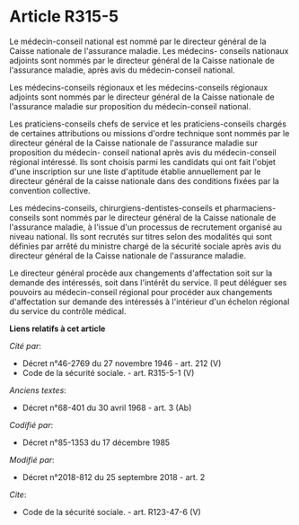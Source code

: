 # Article R315-5

Le médecin-conseil national est nommé par le directeur général de la Caisse nationale de l'assurance maladie. Les médecins-
conseils nationaux adjoints sont nommés par le directeur général de la Caisse nationale de l'assurance maladie, après avis du
médecin-conseil national.

Les médecins-conseils régionaux et les médecins-conseils régionaux adjoints sont nommés par le directeur général de la Caisse
nationale de l'assurance maladie sur proposition du médecin-conseil national.

Les praticiens-conseils chefs de service et les praticiens-conseils chargés de certaines attributions ou missions d'ordre
technique sont nommés par le directeur général de la Caisse nationale de l'assurance maladie sur proposition du médecin-
conseil national après avis du médecin-conseil régional intéressé. Ils sont choisis parmi les candidats qui ont fait l'objet
d'une inscription sur une liste d'aptitude établie annuellement par le directeur général de la caisse nationale dans des
conditions fixées par la convention collective.

Les médecins-conseils, chirurgiens-dentistes-conseils et pharmaciens-conseils sont nommés par le directeur général de la
Caisse nationale de l'assurance maladie, à l'issue d'un processus de recrutement organisé au niveau national. Ils sont
recrutés sur titres selon des modalités qui sont définies par arrêté du ministre chargé de la sécurité sociale après avis du
directeur général de la Caisse nationale de l'assurance maladie.

Le directeur général procède aux changements d'affectation soit sur la demande des intéressés, soit dans l'intérêt du
service. Il peut déléguer ses pouvoirs au médecin-conseil régional pour procéder aux changements d'affectation sur demande
des intéressés à l'intérieur d'un échelon régional du service du contrôle médical.

**Liens relatifs à cet article**

_Cité par_:

  - Décret n°46-2769 du 27 novembre 1946 - art. 212 (V)
  - Code de la sécurité sociale. - art. R315-5-1 (V)

_Anciens textes_:

  - Décret n°68-401 du 30 avril 1968 - art. 3 (Ab)

_Codifié par_:

  - Décret n°85-1353 du 17 décembre 1985

_Modifié par_:

  - Décret n°2018-812 du 25 septembre 2018 - art. 2

_Cite_:

  - Code de la sécurité sociale. - art. R123-47-6 (V)
